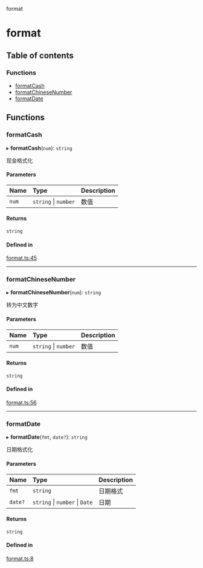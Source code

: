 format

# format

## Table of contents

### Functions

- [formatCash](README.md#formatcash)
- [formatChineseNumber](README.md#formatchinesenumber)
- [formatDate](README.md#formatdate)

## Functions

### formatCash

▸ **formatCash**(`num`): `string`

现金格式化

#### Parameters

| Name | Type | Description |
| :------ | :------ | :------ |
| `num` | `string` \| `number` | 数值 |

#### Returns

`string`

#### Defined in

[format.ts:45](https://github.com/xizher/nhz-utils/blob/cf515b8/src/format/format.ts#L45)

___

### formatChineseNumber

▸ **formatChineseNumber**(`num`): `string`

转为中文数字

#### Parameters

| Name | Type | Description |
| :------ | :------ | :------ |
| `num` | `string` \| `number` | 数值 |

#### Returns

`string`

#### Defined in

[format.ts:56](https://github.com/xizher/nhz-utils/blob/cf515b8/src/format/format.ts#L56)

___

### formatDate

▸ **formatDate**(`fmt`, `date?`): `string`

日期格式化

#### Parameters

| Name | Type | Description |
| :------ | :------ | :------ |
| `fmt` | `string` | 日期格式 |
| `date?` | `string` \| `number` \| `Date` | 日期 |

#### Returns

`string`

#### Defined in

[format.ts:8](https://github.com/xizher/nhz-utils/blob/cf515b8/src/format/format.ts#L8)
